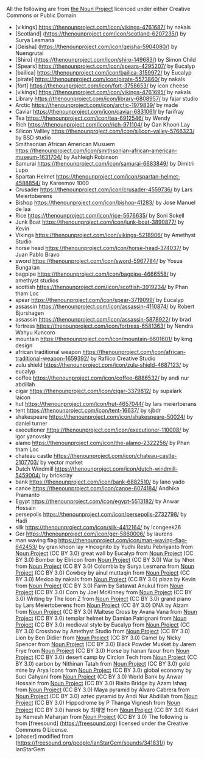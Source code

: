 All the following are from [the Noun Project](https://thenounproject.com) licenced under either Creative Commons or Public Domain

* [vikings] https://thenounproject.com/icon/vikings-4761687/ by nakals
* [Scotland] (https://thenounproject.com/icon/scotland-6207235/) by Surya Lesmana
* [Geisha] (https://thenounproject.com/icon/geisha-5904080/) by Nuengrutai
* [Shiro] (https://thenounproject.com/icon/shiro-149683/) by Simon Child
* [Spears] https://thenounproject.com/icon/spears-4295207/ by Eucalyp
* [bailica] https://thenounproject.com/icon/bailica-3159972/ by Eucalyp
* [pirate] https://thenounproject.com/icon/pirate-5573860/ by nakals
* [fort] https://thenounproject.com/icon/fort-3758653/ by icon cheese
* [vikings] https://thenounproject.com/icon/vikings-4761695/ by nakals
* Library https://thenounproject.com/icon/library-6808957/ by fajar studio
* Arctic https://thenounproject.com/icon/arctic-1979839/ by made
* Caviar https://thenounproject.com/icon/caviar-6831061/ by farifray
* Tea https://thenounproject.com/icon/tea-6912546/ by Wendy
* Rich https://thenounproject.com/icon/rich-971104/ by Gan Khoon Lay
* Silicon Vallley https://thenounproject.com/icon/silicon-valley-5766323/ by BSD studio
* Smithsonian African American Musuem https://thenounproject.com/icon/smithsonian-african-american-museum-1631704/ by Ashleigh Robinson
* Samurai https://thenounproject.com/icon/samurai-6683849/ by Dimitri Lupo
* Spartan Helmet https://thenounproject.com/icon/spartan-helmet-4588854/ by Kareemov 1000
* Crusader https://thenounproject.com/icon/crusader-4559736/ by Lars Meiertoberens
* Bishop https://thenounproject.com/icon/bishop-41283/ by Jose Manuel de laa
* Rice https://thenounproject.com/icon/rice-5676635/ by Soni Sokell
* Junk Boat https://thenounproject.com/icon/junk-boat-3890877/ by Kevin
* Vikings https://thenounproject.com/icon/vikings-5218906/ by Amethyst Studio
* horse head https://thenounproject.com/icon/horse-head-374037/ by Juan Pablo Bravo
* sword https://thenounproject.com/icon/sword-5967784/ by Yosua Bungaran
* bagpipe https://thenounproject.com/icon/bagpipe-4666558/ by amethyst studios
* scottish https://thenounproject.com/icon/scottish-3919234/ by Phan tham Loc
* spear https://thenounproject.com/icon/spear-3719099/ by Eucalyp
* assassin https://thenounproject.com/icon/assassin-4110874/ by Robert Bjurshagen
* assassin https://thenounproject.com/icon/assassin-5878922/ by brad
* fortress https://thenounproject.com/icon/fortress-6581363/ by Nendra Wahyu Kuncoro
* mountain https://thenounproject.com/icon/mountain-6601601/ by kmg design
* african traditional weapon https://thenounproject.com/icon/african-traditional-weapon-1659392/ by Rafiico Creative Studio
* zulu shield https://thenounproject.com/icon/zulu-shield-4687123/ by eucalyp
* coffee https://thenounproject.com/icon/coffee-6886532/ by andi nur abdillah
* cigar https://thenounproject.com/icon/cigar-3379812/ by supalark laicon
* hut https://thenounproject.com/icon/hut-4657044/ by lars meiertoerans
* tent https://thenounproject.com/icon/tent-16637/ by sjbdr
* shakespeare https://thenounproject.com/icon/shakespeare-50024/ by daniel turner
* executioner https://thenounproject.com/icon/executioner-110008/ by igor yanovsky
* alamo https://thenounproject.com/icon/the-alamo-2322256/ by Phan tham Loc
* chateau castle https://thenounproject.com/icon/chateau-castle-2107703/ by vector market
* Dutch Windmill https://thenounproject.com/icon/dutch-windmill-5459004/ by brickclay
* bank https://thenounproject.com/icon/bank-6882510/ by lano yado
* canoe https://thenounproject.com/icon/canoe-6074184/ Andhika Pramanto
* Egypt https://thenounproject.com/icon/egypt-5513182/ by Anwar Hossain
* persepolis https://thenounproject.com/icon/persepolis-2732798/ by Hadi
* silk https://thenounproject.com/icon/silk-4412164/ by Icongeek26
* Ger https://thenounproject.com/icon/ger-5860006/ by laurens
* man waving flag https://thenounproject.com/icon/man-waving-flag-642453/ by gran khoon lay
*Incognito by Yudhi Restu Pebriyanto from <a href="https://thenounproject.com/browse/icons/term/incognito/" target="_blank" title="Incognito Icons">Noun Project</a> (CC BY 3.0)
great wall by Eucalyp from <a href="https://thenounproject.com/browse/icons/term/great-wall/" target="_blank" title="great wall Icons">Noun Project</a> (CC BY 3.0)
Bomber by Eliricon from <a href="https://thenounproject.com/browse/icons/term/bomber/" target="_blank" title="Bomber Icons">Noun Project</a> (CC BY 3.0)
War by Nhor from <a href="https://thenounproject.com/browse/icons/term/war/" target="_blank" title="War Icons">Noun Project</a> (CC BY 3.0)
Colombia by Surya Lesmana from <a href="https://thenounproject.com/browse/icons/term/colombia/" target="_blank" title="Colombia Icons">Noun Project</a> (CC BY 3.0)
Cowboy by ainul muttaqin from <a href="https://thenounproject.com/browse/icons/term/cowboy/" target="_blank" title="Cowboy Icons">Noun Project</a> (CC BY 3.0)
Mexico by nakals from <a href="https://thenounproject.com/browse/icons/term/mexico/" target="_blank" title="Mexico Icons">Noun Project</a> (CC BY 3.0)
plaza by Kevin from <a href="https://thenounproject.com/browse/icons/term/plaza/" target="_blank" title="plaza Icons">Noun Project</a> (CC BY 3.0)
Farm by Satawat Anukul from <a href="https://thenounproject.com/browse/icons/term/farm/" target="_blank" title="Farm Icons">Noun Project</a> (CC BY 3.0)
Corn by Joel McKinney from <a href="https://thenounproject.com/browse/icons/term/corn/" target="_blank" title="Corn Icons">Noun Project</a> (CC BY 3.0)
Writing by The Icon Z from <a href="https://thenounproject.com/browse/icons/term/writing/" target="_blank" title="Writing Icons">Noun Project</a> (CC BY 3.0)
grand piano by Lars Meiertoberens from <a href="https://thenounproject.com/browse/icons/term/grand-piano/" target="_blank" title="grand piano Icons">Noun Project</a> (CC BY 3.0)
DNA by Alzam from <a href="https://thenounproject.com/browse/icons/term/dna/" target="_blank" title="DNA Icons">Noun Project</a> (CC BY 3.0)
Maltese Cross by Avana Vana from <a href="https://thenounproject.com/browse/icons/term/maltese-cross/" target="_blank" title="Maltese Cross Icons">Noun Project</a> (CC BY 3.0)
templar helmet by Damian Patrignani from <a href="https://thenounproject.com/browse/icons/term/templar-helmet/" target="_blank" title="templar helmet Icons">Noun Project</a> (CC BY 3.0)
medieval style by Eucalyp from <a href="https://thenounproject.com/browse/icons/term/medieval-style/" target="_blank" title="medieval style Icons">Noun Project</a> (CC BY 3.0)
Crossbow by Amethyst Studio from <a href="https://thenounproject.com/browse/icons/term/crossbow/" target="_blank" title="Crossbow Icons">Noun Project</a> (CC BY 3.0)
Lion by Ben Didier from <a href="https://thenounproject.com/browse/icons/term/lion/" target="_blank" title="Lion Icons">Noun Project</a> (CC BY 3.0)
Camel by Nicky Spencer from <a href="https://thenounproject.com/browse/icons/term/camel/" target="_blank" title="Camel Icons">Noun Project</a> (CC BY 3.0)
Black Powder Musket by Jarem Frye from <a href="https://thenounproject.com/browse/icons/term/black-powder-musket/" target="_blank" title="Black Powder Musket Icons">Noun Project</a> (CC BY 3.0)
Horse by hanan faour from <a href="https://thenounproject.com/browse/icons/term/horse/" target="_blank" title="Horse Icons">Noun Project</a> (CC BY 3.0)
desert camp by Circlon Tech from <a href="https://thenounproject.com/browse/icons/term/desert-camp/" target="_blank" title="desert camp Icons">Noun Project</a> (CC BY 3.0)
carbon by Nithinan Tatah from <a href="https://thenounproject.com/browse/icons/term/carbon/" target="_blank" title="carbon Icons">Noun Project</a> (CC BY 3.0)
gold mine by Arya Icons from <a href="https://thenounproject.com/browse/icons/term/gold-mine/" target="_blank" title="gold mine Icons">Noun Project</a> (CC BY 3.0)
global economy by Suci Cahyani from <a href="https://thenounproject.com/browse/icons/term/global-economy/" target="_blank" title="global economy Icons">Noun Project</a> (CC BY 3.0)
World Bank by Anwar Hossain from <a href="https://thenounproject.com/browse/icons/term/world-bank/" target="_blank" title="World Bank Icons">Noun Project</a> (CC BY 3.0)
Rialto Bridge by Azam Ishaq from <a href="https://thenounproject.com/browse/icons/term/rialto-bridge/" target="_blank" title="Rialto Bridge Icons">Noun Project</a> (CC BY 3.0)
Maya pyramid by Alvaro Cabrera from <a href="https://thenounproject.com/browse/icons/term/maya-pyramid/" target="_blank" title="Maya pyramid Icons">Noun Project</a> (CC BY 3.0)
aztec pyramid by Andi Nur Abdillah from <a href="https://thenounproject.com/browse/icons/term/aztec-pyramid/" target="_blank" title="aztec pyramid Icons">Noun Project</a> (CC BY 3.0)
Hippodrome by P Thanga Vignesh from <a href="https://thenounproject.com/browse/icons/term/hippodrome/" target="_blank" title="Hippodrome Icons">Noun Project</a> (CC BY 3.0)
hanok by 최재영 from <a href="https://thenounproject.com/browse/icons/term/hanok/" target="_blank" title="hanok Icons">Noun Project</a> (CC BY 3.0)
Kukri by Kemesh Maharjan from <a href="https://thenounproject.com/browse/icons/term/kukri/" target="_blank" title="Kukri Icons">Noun Project</a> (CC BY 3.0)
The following is from [freesound] (https://freesound.org) licensed under the Creative Commons 0 License. 
* [phaser] modified from (https://freesound.org/people/IanStarGem/sounds/341831/) by IanStarGem
